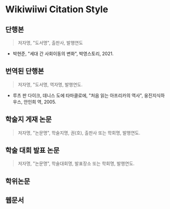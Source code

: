 # Wikiwiiwi Citation Style

## 단행본

> 저자명, "도서명", 출판사, 발행연도

* 박현준, "세대 간 사회이동의 변화", 박영스토리, 2021.

## 번역된 단행본

> 저자명, "도서명, 역자명, 발행연도.

* 루츠 판 다이크, 데니스 도에 타마클로에, "처음 읽는 아프리카의 역사", 웅진지식하우스, 안인희 역, 2005.

## 학술지 게재 논문

> 저자명, "논문명", 학술지명, 권(호), 출판사 또는 학회명, 발행연도.

## 학술 대회 발표 논문


> 저자명, "논문명", 학술대회명, 발표장소 또는 학회명, 발행연도.

## 학위논문

## 웹문서

